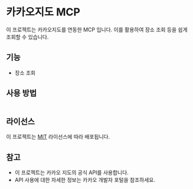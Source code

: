 # 카카오지도 MCP

이 프로젝트는 카카오지도를 연동한 MCP 입니다. 이를 활용하여 장소 조회 등을 쉽게 조회할 수 있습니다.

## 기능

- 장소 조회

## 사용 방법

```

```

## 라이선스

이 프로젝트는 [MIT](LICENSE) 라이선스에 따라 배포됩니다.

## 참고

- 이 프로젝트는 카카오 지도의 공식 API를 사용합니다.
- API 사용에 대한 자세한 정보는 카카오 개발자 포털을 참조하세요.
